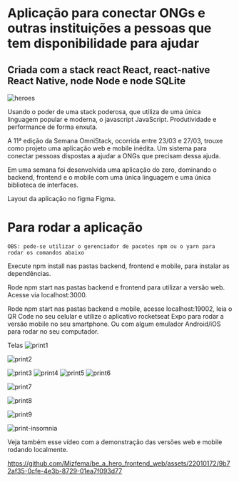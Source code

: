 # Aplicação para conectar ONGs e outras instituições a pessoas que tem disponibilidade para ajudar

## Criada com a stack react React, react-native React Native, node Node e node SQLite
![heroes](https://github.com/Mizfema/be_a_hero_frontend_web/assets/22010172/350efa1d-d242-4c96-99a1-7b14829189b0)

Usando o poder de uma stack poderosa, que utiliza de uma única linguagem popular e moderna, o javascript JavaScript.
Produtividade e performance de forma enxuta.

A 11ª edição da Semana OmniStack, ocorrida entre 23/03 e 27/03, trouxe como projeto uma aplicação web e mobile inédita. Um sistema para conectar pessoas dispostas a ajudar a ONGs que precisam dessa ajuda.

Em uma semana foi desenvolvida uma aplicação do zero, dominando o backend, frontend e o mobile com uma única linguagem e uma única biblioteca de interfaces.

Layout da aplicação no figma Figma.

# Para rodar a aplicação
```` OBS: pode-se utilizar o gerenciador de pacotes npm ou o yarn para rodar os comandos abaixo ````

Execute npm install nas pastas backend, frontend e mobile, para instalar as dependências.

Rode npm start nas pastas backend e frontend para utilizar a versão web. Acesse via localhost:3000.

Rode npm start nas pastas backend e mobile, acesse localhost:19002, leia o QR Code no seu celular e utilize o aplicativo rocketseat Expo para rodar a versão mobile no seu smartphone. Ou com algum emulador Android/iOS para rodar no seu computador.

Telas
![print1](https://github.com/Mizfema/be_a_hero_frontend_web/assets/22010172/d58ab3ad-0ce3-467c-b009-c85404879031)

![print2](https://github.com/Mizfema/be_a_hero_frontend_web/assets/22010172/59b9d72f-0c3a-45ec-94a1-120f1e169158)

![print3](https://github.com/Mizfema/be_a_hero_frontend_web/assets/22010172/792f1399-db88-4517-99b3-9e25459f781b)
![print4](https://github.com/Mizfema/be_a_hero_frontend_web/assets/22010172/47606262-81ed-4d25-aa31-4655f05d248a)
![print5](https://github.com/Mizfema/be_a_hero_frontend_web/assets/22010172/1ceff526-75ef-4683-8d20-7d9e6fb1778b)
![print6](https://github.com/Mizfema/be_a_hero_frontend_web/assets/22010172/ebcad90c-57fa-4b6a-aa4b-2502e5dea184)


![print7](https://github.com/Mizfema/be_a_hero_frontend_web/assets/22010172/28295996-ca41-4f66-abef-927a94677f0c)


![print8](https://github.com/Mizfema/be_a_hero_frontend_web/assets/22010172/e28e3c80-3d11-489c-a177-9108811167e7)


![print9](https://github.com/Mizfema/be_a_hero_frontend_web/assets/22010172/c7b50628-facf-42c0-bd7d-30e2b2add164)

![print-insomnia](https://github.com/Mizfema/be_a_hero_frontend_web/assets/22010172/d09a0086-d720-4013-bfbe-6350d02d9d44)




Veja também esse vídeo com a demonstração das versões web e mobile rodando localmente.



https://github.com/Mizfema/be_a_hero_frontend_web/assets/22010172/9b72af35-0cfe-4e3b-8729-01ea7f093d77

